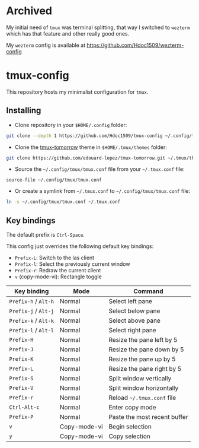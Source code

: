 # Archived

My initial need of `tmux` was terminal splitting, that way I switched to `wezterm`
which has that feature and other really good ones.

My `wezterm` config is available at https://github.com/Hdoc1509/wezterm-config

# tmux-config

This repository hosts my minimalist configuration for `tmux`.

## Installing

- Clone repository in your `$HOME/.config` folder:

```sh
git clone --depth 1 https://github.com/Hdoc1509/tmux-config ~/.config/tmux
```

- Clone the [tmux-tomorrow](https://github.com/edouard-lopez/tmux-tomorrow) theme in `$HOME/.tmux/themes` folder:

```sh
git clone https://github.com/edouard-lopez/tmux-tomorrow.git ~/.tmux/themes
```

- Source the `~/.config/tmux/tmux.conf` file from your `~/.tmux.conf` file:

```tmux
source-file ~/.config/tmux/tmux.conf
```

- Or create a symlink from `~/.tmux.conf` to `~/.config/tmux/tmux.conf` file:

```sh
ln -s ~/.config/tmux/tmux.conf ~/.tmux.conf
```

## Key bindings

The default prefix is `Ctrl-Space`.

This config just overrides the following default key bindings:

- `Prefix-L`: Switch to the las client
- `Prefix-l`: Select the previously current window
- `Prefix-r`: Redraw the current client
- `v` (copy-mode-vi): Rectangle toggle

| Key binding          | Mode         | Command                      |
| -------------------- | ------------ | ---------------------------- |
| `Prefix-h` / `Alt-h` | Normal       | Select left pane             |
| `Prefix-j` / `Alt-j` | Normal       | Select below pane            |
| `Prefix-k` / `Alt-k` | Normal       | Select above pane            |
| `Prefix-l` / `Alt-l` | Normal       | Select right pane            |
| `Prefix-H`           | Normal       | Resize the pane left by 5    |
| `Prefix-J`           | Normal       | Resize the pane down by 5    |
| `Prefix-K`           | Normal       | Resize the pane up by 5      |
| `Prefix-L`           | Normal       | Resize the pane right by 5   |
| `Prefix-S`           | Normal       | Split window vertically      |
| `Prefix-V`           | Normal       | Split window horizontally    |
| `Prefix-r`           | Normal       | Reload `~/.tmux.conf` file   |
| `Ctrl-Alt-c`         | Normal       | Enter copy mode              |
| `Prefix-P`           | Normal       | Paste the most recent buffer |
| `v`                  | Copy-mode-vi | Begin selection              |
| `y`                  | Copy-mode-vi | Copy selection               |
